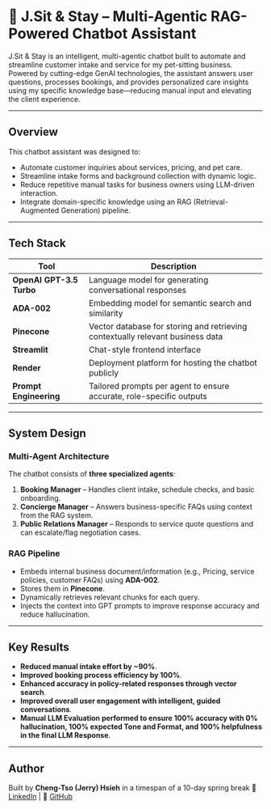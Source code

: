 # 🐶 J.Sit & Stay – Multi-Agentic RAG-Powered Chatbot Assistant

J.Sit & Stay is an intelligent, multi-agentic chatbot built to automate and streamline customer intake and service for my pet-sitting business. Powered by cutting-edge GenAI technologies, the assistant answers user questions, processes bookings, and provides personalized care insights using my specific knowledge base—reducing manual input and elevating the client experience.

---

## Overview

This chatbot assistant was designed to:
- Automate customer inquiries about services, pricing, and pet care.
- Streamline intake forms and background collection with dynamic logic.
- Reduce repetitive manual tasks for business owners using LLM-driven interaction.
- Integrate domain-specific knowledge using an RAG (Retrieval-Augmented Generation) pipeline.

---

## Tech Stack

| Tool | Description |
|------|-------------|
| **OpenAI GPT-3.5 Turbo** | Language model for generating conversational responses |
| **ADA-002** | Embedding model for semantic search and similarity |
| **Pinecone** | Vector database for storing and retrieving contextually relevant business data |
| **Streamlit** | Chat-style frontend interface |
| **Render** | Deployment platform for hosting the chatbot publicly |
| **Prompt Engineering** | Tailored prompts per agent to ensure accurate, role-specific outputs |

---

## System Design

### Multi-Agent Architecture

The chatbot consists of **three specialized agents**:
1. **Booking Manager** – Handles client intake, schedule checks, and basic onboarding.
2. **Concierge Manager** – Answers business-specific FAQs using context from the RAG system.
3. **Public Relations Manager** – Responds to service quote questions and can escalate/flag negotiation cases.

### RAG Pipeline

- Embeds internal business document/information (e.g., Pricing, service policies, customer FAQs) using **ADA-002**.
- Stores them in **Pinecone**.
- Dynamically retrieves relevant chunks for each query.
- Injects the context into GPT prompts to improve response accuracy and reduce hallucination.

---

## Key Results

- **Reduced manual intake effort by ~90%**.
- **Improved booking process efficiency by 100%**.
- **Enhanced accuracy in policy-related responses through vector search**.
- **Improved overall user engagement with intelligent, guided conversations**.
- **Manual LLM Evaluation performed to ensure 100% accuracy with 0% hallucination, 100% expected Tone and Format, and 100% helpfulness in the final LLM Response**.

---

## Author
Built by **Cheng-Tso (Jerry) Hsieh** in a timespan of a 10-day spring break 
🔗 [LinkedIn](https://linkedin.com/in/jerry-ct-hsieh) | 🐙 [GitHub](https://github.com/jerry1998728)

